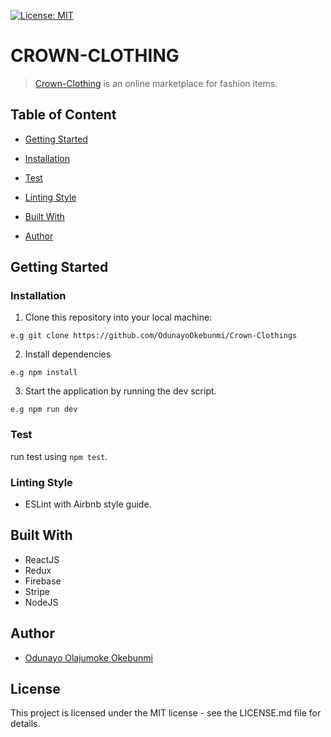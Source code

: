 [![License: MIT](https://img.shields.io/badge/License-MIT-yellow.svg)](https://opensource.org/licenses/MIT)
 
# CROWN-CLOTHING

> [Crown-Clothing](https://crown-clothing-liveapp.herokuapp.com/) is an online marketplace for fashion items.


## Table of Content
 * [Getting Started](#getting-started)
 
 * [Installation](#installation)

 * [Test](#test)
 

 * [Linting Style](#linting-style)
 
 * [Built With](#built-with)
 
 * [Author](#author)


## Getting Started

### Installation
1. Clone this repository into your local machine:
```
e.g git clone https://github.com/OdunayoOkebunmi/Crown-Clothings
```
2. Install dependencies 
```
e.g npm install
```
3. Start the application by running the dev script.

```
e.g npm run dev
```

### Test
run test using ```npm test```.

### Linting Style
* ESLint with Airbnb style guide. 


## Built With
* ReactJS
* Redux
* Firebase
* Stripe
* NodeJS

## Author
*  [Odunayo Olajumoke Okebunmi](https://twitter.com/OdunayoO_)

## License
This project is licensed under the MIT license - see the LICENSE.md file for details.
